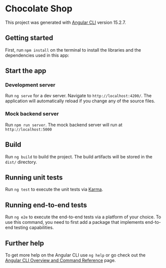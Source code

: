 # Chocolate Shop

This project was generated with [Angular CLI](https://github.com/angular/angular-cli) version 15.2.7.

## Getting started

First, run `npm install` on the terminal to install the libraries and the dependencies used in this app:

## Start the app

### Development server

Run `ng serve` for a dev server. Navigate to `http://localhost:4200/`. The application will automatically reload if you change any of the source files.

### Mock backend server

Run `npm run server`. The mock backend server will run at ` http://localhost:5000`

## Build

Run `ng build` to build the project. The build artifacts will be stored in the `dist/` directory.

## Running unit tests

Run `ng test` to execute the unit tests via [Karma](https://karma-runner.github.io).

## Running end-to-end tests

Run `ng e2e` to execute the end-to-end tests via a platform of your choice. To use this command, you need to first add a package that implements end-to-end testing capabilities.

## Further help

To get more help on the Angular CLI use `ng help` or go check out the [Angular CLI Overview and Command Reference](https://angular.io/cli) page.
